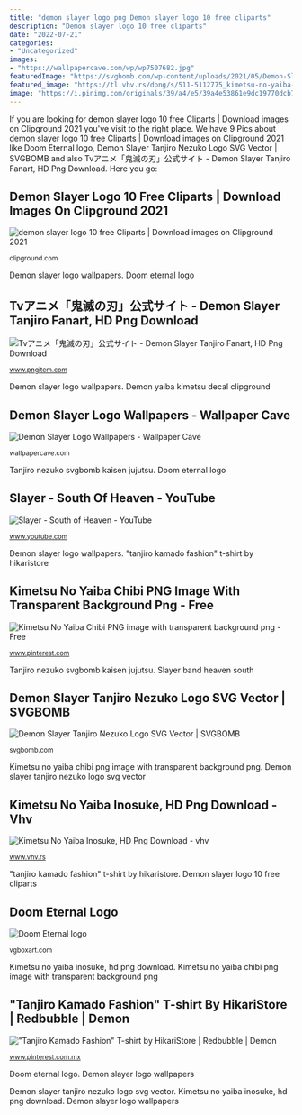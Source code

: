 ```yaml
---
title: "demon slayer logo png Demon slayer logo 10 free cliparts"
description: "Demon slayer logo 10 free cliparts"
date: "2022-07-21"
categories:
- "Uncategorized"
images:
- "https://wallpapercave.com/wp/wp7507682.jpg"
featuredImage: "https://svgbomb.com/wp-content/uploads/2021/05/Demon-Slayer-Tanjiro-Nezuko-Logo-SVG-Vector-1140x856.jpg"
featured_image: "https://tl.vhv.rs/dpng/s/511-5112775_kimetsu-no-yaiba-wiki-kimetsu-no-yaiba-inosuke.png"
image: "https://i.pinimg.com/originals/39/a4/e5/39a4e53861e9dc19770dcb788cb6cd0b.png"
---
```


If you are looking for demon slayer logo 10 free Cliparts | Download images on Clipground 2021 you've visit to the right place. We have 9 Pics about demon slayer logo 10 free Cliparts | Download images on Clipground 2021 like Doom Eternal logo, Demon Slayer Tanjiro Nezuko Logo SVG Vector | SVGBOMB and also Tvアニメ「鬼滅の刃」公式サイト - Demon Slayer Tanjiro Fanart, HD Png Download. Here you go:

## Demon Slayer Logo 10 Free Cliparts | Download Images On Clipground 2021

![demon slayer logo 10 free Cliparts | Download images on Clipground 2021](https://clipground.com/images/demon-slayer-logo-9.jpg "Doom eternal logo")

<small>clipground.com</small>

Demon slayer logo wallpapers. Doom eternal logo

## Tvアニメ「鬼滅の刃」公式サイト - Demon Slayer Tanjiro Fanart, HD Png Download

![Tvアニメ「鬼滅の刃」公式サイト - Demon Slayer Tanjiro Fanart, HD Png Download](https://www.pngitem.com/pimgs/m/536-5366604_tv-demon-slayer-tanjiro-fanart-hd-png-download.png "Doom eternal vgboxart")

<small>www.pngitem.com</small>

Demon slayer logo wallpapers. Demon yaiba kimetsu decal clipground

## Demon Slayer Logo Wallpapers - Wallpaper Cave

![Demon Slayer Logo Wallpapers - Wallpaper Cave](https://wallpapercave.com/wp/wp7507682.jpg "Doom eternal logo")

<small>wallpapercave.com</small>

Tanjiro nezuko svgbomb kaisen jujutsu. Doom eternal logo

## Slayer - South Of Heaven - YouTube

![Slayer - South of Heaven - YouTube](https://i.ytimg.com/vi/XtLvlaGJJEU/hqdefault.jpg "Demon slayer logo wallpapers")

<small>www.youtube.com</small>

Demon slayer logo wallpapers. &quot;tanjiro kamado fashion&quot; t-shirt by hikaristore

## Kimetsu No Yaiba Chibi PNG Image With Transparent Background Png - Free

![Kimetsu No Yaiba Chibi PNG image with transparent background png - Free](https://i.pinimg.com/736x/60/75/27/607527e0e3e4d3978d7d06456280dfcc.jpg "Kimetsu no yaiba chibi png image with transparent background png")

<small>www.pinterest.com</small>

Tanjiro nezuko svgbomb kaisen jujutsu. Slayer band heaven south

## Demon Slayer Tanjiro Nezuko Logo SVG Vector | SVGBOMB

![Demon Slayer Tanjiro Nezuko Logo SVG Vector | SVGBOMB](https://svgbomb.com/wp-content/uploads/2021/05/Demon-Slayer-Tanjiro-Nezuko-Logo-SVG-Vector-1140x856.jpg "Inosuke kimetsu yaiba vhv")

<small>svgbomb.com</small>

Kimetsu no yaiba chibi png image with transparent background png. Demon slayer tanjiro nezuko logo svg vector

## Kimetsu No Yaiba Inosuke, HD Png Download - Vhv

![Kimetsu No Yaiba Inosuke, HD Png Download - vhv](https://tl.vhv.rs/dpng/s/511-5112775_kimetsu-no-yaiba-wiki-kimetsu-no-yaiba-inosuke.png "Kimetsu no yaiba inosuke, hd png download")

<small>www.vhv.rs</small>

&quot;tanjiro kamado fashion&quot; t-shirt by hikaristore. Demon slayer logo 10 free cliparts

## Doom Eternal Logo

![Doom Eternal logo](https://vgboxart.com/resources/logo/16125_doom-eternal-prev.png "Kimetsu no yaiba chibi png image with transparent background png")

<small>vgboxart.com</small>

Kimetsu no yaiba inosuke, hd png download. Kimetsu no yaiba chibi png image with transparent background png

## &quot;Tanjiro Kamado Fashion&quot; T-shirt By HikariStore | Redbubble | Demon

![&quot;Tanjiro Kamado Fashion&quot; T-shirt by HikariStore | Redbubble | Demon](https://i.pinimg.com/originals/39/a4/e5/39a4e53861e9dc19770dcb788cb6cd0b.png "Kimetsu yaiba demon toppng nezuko chalina inosuke tanjiro character")

<small>www.pinterest.com.mx</small>

Doom eternal logo. Demon slayer logo wallpapers

Demon slayer tanjiro nezuko logo svg vector. Kimetsu no yaiba inosuke, hd png download. Demon slayer logo wallpapers
